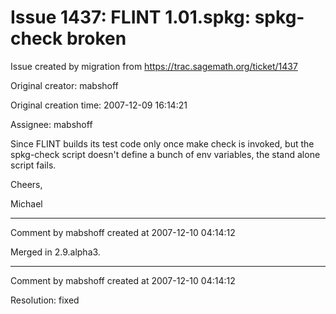 # Issue 1437: FLINT 1.01.spkg: spkg-check broken

Issue created by migration from https://trac.sagemath.org/ticket/1437

Original creator: mabshoff

Original creation time: 2007-12-09 16:14:21

Assignee: mabshoff

Since FLINT builds its test code only once make check is invoked, but the spkg-check script doesn't define a bunch of env variables, the stand alone script fails.

Cheers,

Michael


---

Comment by mabshoff created at 2007-12-10 04:14:12

Merged in 2.9.alpha3.


---

Comment by mabshoff created at 2007-12-10 04:14:12

Resolution: fixed

